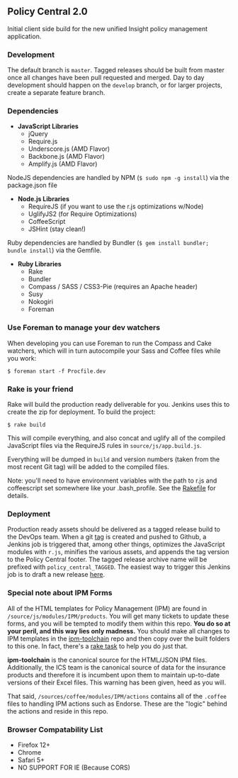 ## Policy Central 2.0

Initial client side build for the new unified Insight policy management application.

### Development

The default branch is `master`. Tagged releases should be built from master once all changes have been pull requested and merged. Day to day development should happen on the `develop` branch, or for larger projects, create a separate feature branch.

### Dependencies

* __JavaScript Libraries__
	* jQuery
	* Require.js
	* Underscore.js (AMD Flavor)
	* Backbone.js (AMD Flavor)
	* Amplify.js (AMD Flavor)

NodeJS dependencies are handled by NPM (`$ sudo npm -g install`) via
the package.json file

* __Node.js Libraries__
	* RequireJS (if you want to use the r.js optimizations w/Node)
	* UglifyJS2 (for Require Optimizations)
	* CoffeeScript
    * JSHint (stay clean!)

Ruby dependencies are handled by Bundler (`$ gem install bundler;
bundle install`) via the Gemfile.

* __Ruby Libraries__
	* Rake
	* Bundler
	* Compass / SASS / CSS3-Pie (requires an Apache header)
	* Susy
    * Nokogiri
    * Foreman

### Use Foreman to manage your dev watchers

When developing you can use Foreman to run the Compass and Cake
watchers, which will in turn autocompile your Sass and Coffee files
while you work:

`$ foreman start -f Procfile.dev`

### Rake is your friend

Rake will build the production ready deliverable for you. Jenkins uses
this to create the zip for deployment. To build the project:

`$ rake build`

This will compile everything, and also concat and uglify all of the
compiled JavaScript files via the RequireJS rules in
`source/js/app.build.js`.

Everything will be dumped in `build` and version numbers (taken from
the most recent Git tag) will be added to the compiled files.

Note: you'll need to have environment variables with the path to r.js and coffeescript set somewhere like your .bash_profile. See the [Rakefile](https://github.com/icg360/policy-central/blob/master/Rakefile) for details.

### Deployment

Production ready assets should be delivered as a tagged release build to the DevOps team. When a git [tag](http://git-scm.com/book/en/Git-Basics-Tagging) is created and pushed to Github, a Jenkins job is triggered that, among other things, optimizes the JavaScript modules with `r.js`, minifies the various assets, and appends the tag version to the Policy Central footer. The tagged release archive name will be prefixed with `policy_central_TAGGED`. The easiest way to trigger this Jenkins job is to draft a new release [here](https://github.com/icg360/policy-central/releases).

### Special note about IPM Forms

All of the HTML templates for Policy Management (IPM) are found in `/source/js/modules/IPM/products`. You will get many tickets to update these forms, and you will be tempted to modify them within this repo. **You do so at your peril, and this way lies only madness.** You should make all changes to IPM templates in the [ipm-toolchain](https://github.com/icg360/ipm-toolchain) repo and then copy over the built folders to this one. In fact, there's a [rake task](https://github.com/icg360/ipm-toolchain/blob/master/Rakefile#L42) to help you do just that.

**ipm-toolchain** is the canonical source for the HTML/JSON IPM files. Additionally, the ICS team is the canonical source of data for the insurance products and therefore it is incumbent upon them to maintain up-to-date versions of their Excel files. This warning has been given, heed as you will.

That said, `/sources/coffee/modules/IPM/actions` contains all of the `.coffee` files to handling IPM actions such as Endorse. These are the "logic" behind the actions and reside in this repo. 

### Browser Compatability List

* Firefox 12+
* Chrome
* Safari 5+
* NO SUPPORT FOR IE (Because CORS)

